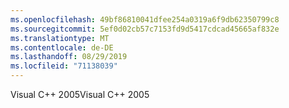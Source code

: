 ```yaml
---
ms.openlocfilehash: 49bf86810041dfee254a0319a6f9db62350799c8
ms.sourcegitcommit: 5ef0d02cb57c7153fd9d5417cdcad45665af832e
ms.translationtype: MT
ms.contentlocale: de-DE
ms.lasthandoff: 08/29/2019
ms.locfileid: "71138039"
---
```

<span data-ttu-id="0150e-101">Visual C++ 2005</span><span class="sxs-lookup"><span data-stu-id="0150e-101">Visual C++ 2005</span></span>